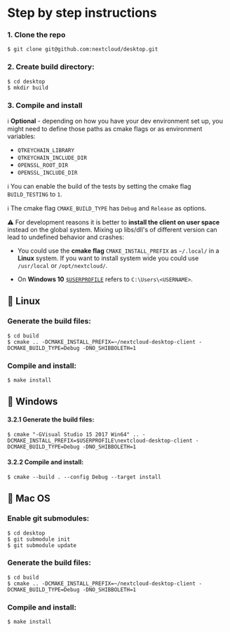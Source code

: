 # Step by step instructions

### 1. Clone the repo
```
$ git clone git@github.com:nextcloud/desktop.git
```

### 2. Create build directory:
```
$ cd desktop
$ mkdir build
```

### 3. Compile and install 

:information_source: **Optional** - depending on how you have your dev environment set up, you might need to define those paths as cmake flags or as environment variables:
* ```QTKEYCHAIN_LIBRARY```
* ```QTKEYCHAIN_INCLUDE_DIR```
* ```OPENSSL_ROOT_DIR```
* ```OPENSSL_INCLUDE_DIR```

:information_source: You can enable the build of the tests by setting the cmake flag ```BUILD_TESTING``` to ```1```.

:information_source: The cmake flag ```CMAKE_BUILD_TYPE``` has ```Debug``` and ```Release``` as options.

:warning: For development reasons it is better to **install the client on user space** instead on the global system. Mixing up libs/dll's of different version can lead to undefined behavior and crashes:

* You could use the **cmake flag** ```CMAKE_INSTALL_PREFIX``` as ```~/.local/``` in a **Linux** system. If you want to install system wide you could use ```/usr/local``` or ```/opt/nextcloud/```. 

* On **Windows 10** [```$USERPROFILE```](https://docs.microsoft.com/en-us/windows/deployment/usmt/usmt-recognized-environment-variables#a-href-idbkmk-2avariables-that-are-recognized-only-in-the-user-context) refers to ```C:\Users\<USERNAME>```.


## :penguin: Linux

### Generate the build files:
```
$ cd build
$ cmake .. -DCMAKE_INSTALL_PREFIX=~/nextcloud-desktop-client -DCMAKE_BUILD_TYPE=Debug -DNO_SHIBBOLETH=1
```

### Compile and install:
```
$ make install
```


## :door:  Windows

#### 3.2.1 Generate the build files:

```
$ cmake "-GVisual Studio 15 2017 Win64" .. -DCMAKE_INSTALL_PREFIX=$USERPROFILE\nextcloud-desktop-client -DCMAKE_BUILD_TYPE=Debug -DNO_SHIBBOLETH=1 
```

#### 3.2.2 Compile and install:
```
$ cmake --build . --config Debug --target install
```


## :apple: Mac OS

### Enable git submodules:
```
$ cd desktop
$ git submodule init
$ git submodule update
```

### Generate the build files:
```
$ cd build
$ cmake .. -DCMAKE_INSTALL_PREFIX=~/nextcloud-desktop-client -DCMAKE_BUILD_TYPE=Debug -DNO_SHIBBOLETH=1 
```

### Compile and install:
```
$ make install
```